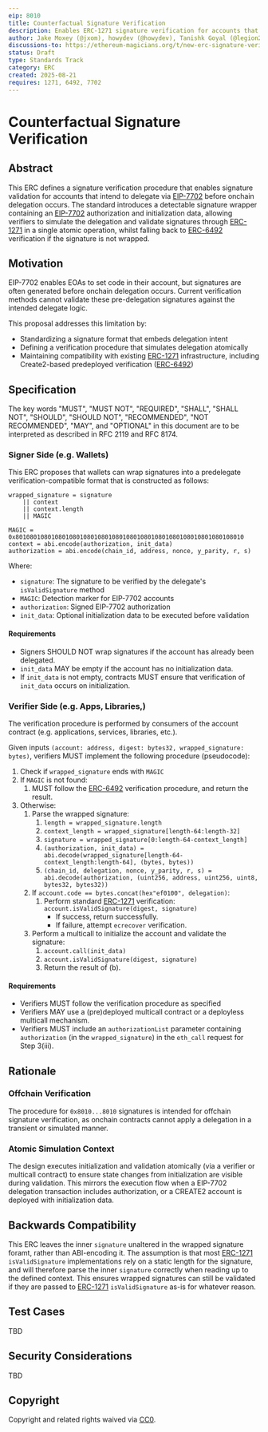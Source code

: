 ```yaml
---
eip: 8010
title: Counterfactual Signature Verification
description: Enables ERC-1271 signature verification for accounts that intend to deploy via CREATE2 or EIP-7702 before the deployment occurs onchain
author: Jake Moxey (@jxom), howydev (@howydev), Tanishk Goyal (@legion2002), Ivo Georgiev (@Ivshti)
discussions-to: https://ethereum-magicians.org/t/new-erc-signature-verification-for-pre-delegated-accounts/25201
status: Draft
type: Standards Track
category: ERC
created: 2025-08-21
requires: 1271, 6492, 7702
---
```


# Counterfactual Signature Verification

## Abstract

This ERC defines a signature verification procedure that enables signature validation for accounts that intend to delegate via [EIP-7702](./eip-7702.md) before onchain delegation occurs. The standard introduces a detectable signature wrapper containing an [EIP-7702](./eip-7702.md) authorization and initialization data, allowing verifiers to simulate the delegation and validate signatures through [ERC-1271](./eip-1271.md) in a single atomic operation, whilst falling back to [ERC-6492](./eip-6492.md) verification if the signature is not wrapped.

## Motivation

EIP-7702 enables EOAs to set code in their account, but signatures are often generated before onchain delegation occurs. Current verification methods cannot validate these pre-delegation signatures against the intended delegate logic.

This proposal addresses this limitation by:

- Standardizing a signature format that embeds delegation intent
- Defining a verification procedure that simulates delegation atomically
- Maintaining compatibility with existing [ERC-1271](./eip-1271.md) infrastructure, including Create2-based predeployed verification ([ERC-6492](./eip-6492.md))

## Specification

The key words "MUST", "MUST NOT", "REQUIRED", "SHALL", "SHALL NOT", "SHOULD", "SHOULD NOT", "RECOMMENDED", "NOT RECOMMENDED", "MAY", and "OPTIONAL" in this document are to be interpreted as described in RFC 2119 and RFC 8174.

### Signer Side (e.g. Wallets)

This ERC proposes that wallets can wrap signatures into a predelegate verification-compatible format that is constructed as follows:

```solidity
wrapped_signature = signature 
    || context 
    || context.length 
    || MAGIC

MAGIC = 0x8010801080108010801080108010801080108010801080108010801080108010
context = abi.encode(authorization, init_data)
authorization = abi.encode(chain_id, address, nonce, y_parity, r, s)
```

Where:
- `signature`: The signature to be verified by the delegate's `isValidSignature` method
- `MAGIC`: Detection marker for EIP-7702 accounts
- `authorization`: Signed EIP-7702 authorization
- `init_data`: Optional initialization data to be executed before validation

#### Requirements

- Signers SHOULD NOT wrap signatures if the account has already been delegated.
- `init_data` MAY be empty if the account has no initialization data.
- If `init_data` is not empty, contracts MUST ensure that verification of `init_data` occurs on initialization.

### Verifier Side (e.g. Apps, Libraries,)

The verification procedure is performed by consumers of the account contract (e.g. applications, services, libraries, etc.).

Given inputs `(account: address, digest: bytes32, wrapped_signature: bytes)`, verifiers MUST implement the following procedure (pseudocode):

1. Check if `wrapped_signature` ends with `MAGIC`
2. If `MAGIC` is not found:
    1. MUST follow the [ERC-6492](./eip-6492.md) verification procedure, and return the result.
3. Otherwise:
   1. Parse the wrapped signature:
      1. `length = wrapped_signature.length`
      2. `context_length = wrapped_signature[length-64:length-32]`
      3. `signature = wrapped_signature[0:length-64-context_length]`
      4. `(authorization, init_data) = abi.decode(wrapped_signature[length-64-context_length:length-64], (bytes, bytes))`
      5. `(chain_id, delegation, nonce, y_parity, r, s) = abi.decode(authorization, (uint256, address, uint256, uint8, bytes32, bytes32))`
   2. If `account.code == bytes.concat(hex"ef0100", delegation)`:
      1. Perform standard [ERC-1271](./eip-1271.md) verification: `account.isValidSignature(digest, signature)` 
         - If success, return successfully. 
         - If failure, attempt `ecrecover` verification. 
   3. Perform a multicall to initialize the account and validate the signature: 
      1. `account.call(init_data)`
      2. `account.isValidSignature(digest, signature)`
      3. Return the result of (b). 

#### Requirements

- Verifiers MUST follow the verification procedure as specified
- Verifiers MAY use a (pre)deployed multicall contract or a deployless multicall mechanism. 
- Verifiers MUST include an `authorizationList` parameter containing `authorization` (in the `wrapped_signature`) in the `eth_call` request for Step 3(iii). 

## Rationale

### Offchain Verification

The procedure for `0x8010...8010` signatures is intended for offchain signature verification, as onchain contracts cannot apply a delegation in a transient or simulated manner.

### Atomic Simulation Context

The design executes initialization and validation atomically (via a verifier or multicall contract) to ensure state changes from initialization are visible during validation. This mirrors the execution flow when a EIP-7702 delegation transaction includes authorization, or a CREATE2 account is deployed with initialization data.

## Backwards Compatibility

This ERC leaves the inner `signature` unaltered in the wrapped signature foramt, rather than ABI-encoding it. The assumption is that most [ERC-1271](./eip-1271.md) `isValidSignature` implementations rely on a static length for the signature, and will therefore parse the inner `signature` correctly when reading up to the defined context. This ensures wrapped signatures can still be validated if they are passed to [ERC-1271](./eip-1271.md) `isValidSignature` as-is for whatever reason.

## Test Cases

TBD

## Security Considerations

TBD

## Copyright

Copyright and related rights waived via [CC0](../LICENSE.md).
